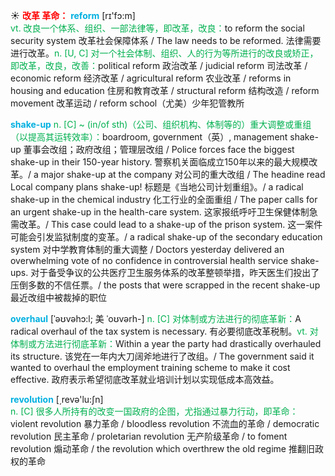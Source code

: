 ☀ <font color="red">**改革 革命：**</font>
<font color="sky blue">**reform**</font> [rɪ'fɔ:m]  
<font color="#00b050">vt. 改良一个体系、组织、一部法律等，即改革，改良：</font>to reform the social security system 改革社会保障体系 / The law needs to be reformed. 法律需要进行改革。<font color="#00b050">n. [U, C] 对一个社会体制、组织、人的行为等所进行的改良或矫正，即改革，改良，改善：</font>political reform 政治改革 / judicial reform 司法改革 / economic reform 经济改革 / agricultural reform 农业改革 / reforms in housing and education 住房和教育改革 / structural reform 结构改造 / reform movement 改革运动 / reform school（尤美）少年犯管教所
                    
<font color="sky blue">**shake-up**</font>
<font color="#00b050">n. [C] ~ (in/of sth)（公司、组织机构、体制等的）重大调整或重组（以提高其运转效率）：</font>boardroom, government（英）, management shake-up 董事会改组；政府改组；管理层改组 / Police forces face the biggest shake-up in their 150-year history. 警察机关面临成立150年以来的最大规模改革。/ a major shake-up at the company 对公司的重大改组 / The headine read Local company plans shake-up! 标题是《当地公司计划重组》。/ a radical shake-up in the chemical industry 化工行业的全面重组 / The paper calls for an urgent shake-up in the health-care system. 这家报纸呼吁卫生保健体制急需改革。/ This case could lead to a shake-up of the prison system. 这一案件可能会引发监狱制度的变革。/ a radical shake-up of the secondary education system 对中学教育体制的重大调整 / Doctors yesterday delivered an overwhelming vote of no confidence in controversial health service shake-ups. 对于备受争议的公共医疗卫生服务体系的改革整顿举措，昨天医生们投出了压倒多数的不信任票。/ the posts that were scrapped in the recent shake-up 最近改组中被裁掉的职位

<font color="sky blue">**overhaul**</font> [ˈəʊvəhɔ:l; 美 ˈoʊvərh-]
<font color="#00b050">n. [C] 对体制或方法进行的彻底革新：</font>A radical overhaul of the tax system is necessary. 有必要彻底改革税制。<font color="#00b050">vt. 对体制或方法进行彻底革新：</font>Within a year the party had drastically overhauled its structure. 该党在一年内大刀阔斧地进行了改组。/ The government said it wanted to overhaul the employment training scheme to make it cost effective. 政府表示希望彻底改革就业培训计划以实现低成本高效益。

<font color="sky blue">**revolution**</font> [͵revə'lu:ʃn]  
<font color="#00b050">n. [C] 很多人所持有的改变一国政府的企图，尤指通过暴力行动，即革命：</font>violent revolution 暴力革命 / bloodless revolution 不流血的革命 / democratic revolution 民主革命 / proletarian revolution 无产阶级革命 / to foment revolution 煽动革命 / the revolution which overthrew the old regime 推翻旧政权的革命

